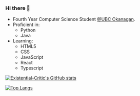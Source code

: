 ### Hi there 👋

 - Fourth Year Computer Science Student [@UBC Okanagan](https://ok.ubc.ca/).
 - Proficient in:
   - Python
   - Java
 - Learning:
   - HTML5
   - CSS
   - JavaScript
   - React
   - Typescript

[![Existential-Critic's GitHub stats](https://github-readme-stats.vercel.app/api?username=Existential-Critic&count_private=true&show_icons=true&theme=gruvbox)](https://github.com/anuraghazra/github-readme-stats)

[![Top Langs](https://github-readme-stats.vercel.app/api/top-langs/?username=Existential-Critic&layout=compact&theme=gruvbox)](https://github.com/anuraghazra/github-readme-stats)

<!--
**Existential-Critic/Existential-Critic** is a ✨ _special_ ✨ repository because its `README.md` (this file) appears on your GitHub profile.

Here are some ideas to get you started:

- 🔭 I’m currently working on ...
- 🌱 I’m currently learning ...
- 👯 I’m looking to collaborate on ...
- 🤔 I’m looking for help with ...
- 💬 Ask me about ...
- 📫 How to reach me: ...
- 😄 Pronouns: ...
- ⚡ Fun fact: ...
-->
